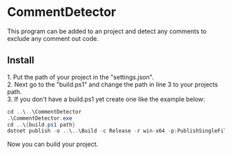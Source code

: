 # CommentDetector

This program can be added to an project and detect any comments to exclude any comment out code.

## Install

<p>1. Put the path of your project in the "settings.json". <br>
2. Next go to the "build.ps1" and change the path in line 3 to your projects path. <br>
3. If you don't have a build.ps1 yet create one like the example below: </p>

```C#
cd ..\..\CommentDetector
.\CommentDetector.exe
cd ..\{build.ps1 path}
dotnet publish -o ..\..\Build -c Release -r win-x64 -p:PublishSingleFile=true --self-contained true ..\{project}.csproj
```
Now you can build your project.
